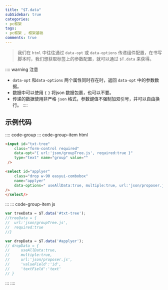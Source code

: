 ```yaml
---
title: "$T.data"
subSidebar: true
categories:
- pc框架
tags:
- pc框架 , 框架基础
comments: true
---
```


> 我们在 `html` 中往往通过 `data-opt` 或 `data-options` 传递组件配置，在书写脚本时，我们想获取标签上的参数配置，就可以通过 `$T.data` 来获得。

:::: warning 注意
- `data-opt` 和`data-options` 两个属性同时存在时，返回 `data-opt` 中的参数数据。
- 数据中可以使用 `{` `}` 将json 数据包裹，也可以不要。
- 传递的数据使用非严格 `json` 格式，参数键值不强制加双引号，并可以自由换行。
::::

## 示例代码 

:::: code-group
::: code-group-item html
```html
<input id="txt-tree" 
    class="form-control required" 
    data-opt="{ url:'json/groupTree.js', required:true }" 
    type="text" name="group" value="" 
 />

<select id="applyer" 
    class="drop w-90 easyui-combobox" 
    name="applyer" 
    data-options=" useAllData:true, multiple:true, url:'json/proposer.js', 'valueField':'id', 'textField':'text' "
/>
</select/>
```

:::
::: code-group-item js
```js
var treeData = $T.data('#txt-tree');
//treeData = {
//  url:'json/groupTree.js',
//  required:true
//}

var dropData = $T.data('#applyer');
// dropData = {
//     useAllData:true,
//     multiple:true, 
//     url:'json/proposer.js', 
//     'valueField':'id', 
//     'textField':'text'
// }
```
:::
::::
